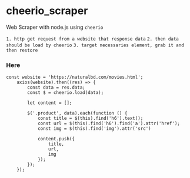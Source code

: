 # cheerio_scraper
Web Scraper with node.js using `cheerio`

`1. http get request from a website that response data`
`2. then data should be load by cheerio`
`3. target necessaries element, grab it and then restore`

### Here
```
const website = 'https://naturalbd.com/movies.html';
    axios(website).then((res) => {
        const data = res.data;
        const $ = cheerio.load(data);

        let content = [];

        $('.product', data).each(function () {
            const title = $(this).find('h6').text();
            const url = $(this).find('h6').find('a').attr('href');
            const img = $(this).find('img').attr('src')

            content.push({
                title,
                url,
                img
            });
        });
    });
    
```
